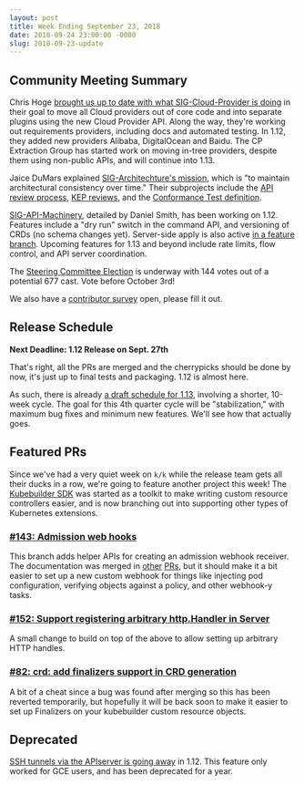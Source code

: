 ```yaml
---
layout: post
title: Week Ending September 23, 2018
date: 2018-09-24 23:00:00 -0000
slug: 2018-09-23-update
---
```


## Community Meeting Summary

Chris Hoge [brought us up to date with what SIG-Cloud-Provider is doing](https://docs.google.com/presentation/d/186rAa3cNCBOA2GBmFdNvBI_Ko4inaQYHEX2CFA4TSqs/edit#slide=id.p) in their goal to move all Cloud providers out of core code and into separate plugins using the new Cloud Provider API.  Along the way, they're working out requirements providers, including docs and automated testing.  In 1.12, they added new providers Alibaba, DigitalOcean and Baidu.  The CP Extraction Group has started work on moving in-tree providers, despite them using non-public APIs, and will continue into 1.13.

Jaice DuMars explained [SIG-Architechture's mission](https://github.com/kubernetes/community/tree/master/sig-architecture), which is "to maintain architectural consistency over time." Their subprojects include the [API review process](https://github.com/kubernetes/community/blob/master/sig-architecture/api-review-process.md), [KEP reviews](https://github.com/kubernetes-sigs/architecture-tracking/projects/2), and the [Conformance Test definition](https://github.com/kubernetes-sigs/architecture-tracking/projects/1).

[SIG-API-Machinery](https://github.com/kubernetes/community/tree/master/sig-api-machinery), detailed by Daniel Smith, has been working on 1.12. Features include a "dry run" switch in the command API, and versioning of CRDs (no schema changes yet).  Server-side apply is also active [in a feature branch](https://github.com/kubernetes/kubernetes/tree/feature-serverside-apply).  Upcoming features for 1.13 and beyond include rate limits, flow control, and API server coordination.

The [Steering Committee Election](https://groups.google.com/forum/#!topic/kubernetes-dev/0gEdp_xdzEI) is underway with 144 votes out of a potential 677 cast.  Vote before October 3rd!

We also have a [contributor survey](https://www.surveymonkey.com/r/k8s-contributor-2018) open, please fill it out.

## Release Schedule

**Next Deadline: 1.12 Release on Sept. 27th**

That's right, all the PRs are merged and the cherrypicks should be done by now, it's just up to final tests and packaging.  1.12 is almost here.

As such, there is already [a draft schedule for 1.13](https://github.com/kubernetes/sig-release/pull/294), involving a shorter, 10-week cycle.  The goal for this 4th quarter cycle will be "stabilization," with maximum bug fixes and minimum new features.  We'll see how that actually goes.

## Featured PRs

Since we've had a very quiet week on `k/k` while the release team gets all their ducks in a row, we're going to feature another project this week! The [Kubebuilder SDK](https://github.com/kubernetes-sigs/kubebuilder) was started as a toolkit to make writing custom resource controllers easier, and is now branching out into supporting other types of Kubernetes extensions.

### [#143: Admission web hooks](https://github.com/kubernetes-sigs/controller-runtime/pull/143)

This branch adds helper APIs for creating an admission webhook receiver. The documentation was merged in [other](https://github.com/kubernetes-sigs/controller-runtime/pull/147/files) [PRs](https://github.com/kubernetes-sigs/kubebuilder/pull/392/files), but it should make it a bit easier to set up a new custom webhook for things like injecting pod configuration, verifying objects against a policy, and other webhook-y tasks.

### [#152: Support registering arbitrary http.Handler in Server](https://github.com/kubernetes-sigs/controller-runtime/pull/152)

A small change to build on top of the above to allow setting up arbitrary HTTP handles.

### [#82: crd: add finalizers support in CRD generation](https://github.com/kubernetes-sigs/controller-tools/pull/82)

A bit of a cheat since a bug was found after merging so this has been reverted temporarily, but hopefully it will be back soon to make it easier to set up Finalizers on your kubebuilder custom resource objects.

## Deprecated

[SSH tunnels via the APIserver is going away](https://groups.google.com/forum/#!msg/kubernetes-sig-api-machinery/bwJJ93qA99o/pRTVFaIlBAAJ) in 1.12.  This feature only worked for GCE users, and has been deprecated for a year.
